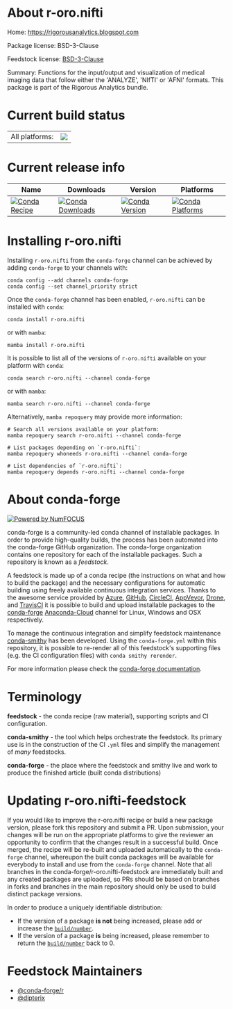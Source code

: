 About r-oro.nifti
=================

Home: https://rigorousanalytics.blogspot.com

Package license: BSD-3-Clause

Feedstock license: [BSD-3-Clause](https://github.com/conda-forge/r-oro.nifti-feedstock/blob/main/LICENSE.txt)

Summary: Functions for the input/output and visualization of medical imaging data that follow
either the 'ANALYZE', 'NIfTI' or 'AFNI' formats.  This package is part of the Rigorous
Analytics bundle.


Current build status
====================


<table><tr><td>All platforms:</td>
    <td>
      <a href="https://dev.azure.com/conda-forge/feedstock-builds/_build/latest?definitionId=17818&branchName=main">
        <img src="https://dev.azure.com/conda-forge/feedstock-builds/_apis/build/status/r-oro.nifti-feedstock?branchName=main">
      </a>
    </td>
  </tr>
</table>

Current release info
====================

| Name | Downloads | Version | Platforms |
| --- | --- | --- | --- |
| [![Conda Recipe](https://img.shields.io/badge/recipe-r--oro.nifti-green.svg)](https://anaconda.org/conda-forge/r-oro.nifti) | [![Conda Downloads](https://img.shields.io/conda/dn/conda-forge/r-oro.nifti.svg)](https://anaconda.org/conda-forge/r-oro.nifti) | [![Conda Version](https://img.shields.io/conda/vn/conda-forge/r-oro.nifti.svg)](https://anaconda.org/conda-forge/r-oro.nifti) | [![Conda Platforms](https://img.shields.io/conda/pn/conda-forge/r-oro.nifti.svg)](https://anaconda.org/conda-forge/r-oro.nifti) |

Installing r-oro.nifti
======================

Installing `r-oro.nifti` from the `conda-forge` channel can be achieved by adding `conda-forge` to your channels with:

```
conda config --add channels conda-forge
conda config --set channel_priority strict
```

Once the `conda-forge` channel has been enabled, `r-oro.nifti` can be installed with `conda`:

```
conda install r-oro.nifti
```

or with `mamba`:

```
mamba install r-oro.nifti
```

It is possible to list all of the versions of `r-oro.nifti` available on your platform with `conda`:

```
conda search r-oro.nifti --channel conda-forge
```

or with `mamba`:

```
mamba search r-oro.nifti --channel conda-forge
```

Alternatively, `mamba repoquery` may provide more information:

```
# Search all versions available on your platform:
mamba repoquery search r-oro.nifti --channel conda-forge

# List packages depending on `r-oro.nifti`:
mamba repoquery whoneeds r-oro.nifti --channel conda-forge

# List dependencies of `r-oro.nifti`:
mamba repoquery depends r-oro.nifti --channel conda-forge
```


About conda-forge
=================

[![Powered by
NumFOCUS](https://img.shields.io/badge/powered%20by-NumFOCUS-orange.svg?style=flat&colorA=E1523D&colorB=007D8A)](https://numfocus.org)

conda-forge is a community-led conda channel of installable packages.
In order to provide high-quality builds, the process has been automated into the
conda-forge GitHub organization. The conda-forge organization contains one repository
for each of the installable packages. Such a repository is known as a *feedstock*.

A feedstock is made up of a conda recipe (the instructions on what and how to build
the package) and the necessary configurations for automatic building using freely
available continuous integration services. Thanks to the awesome service provided by
[Azure](https://azure.microsoft.com/en-us/services/devops/), [GitHub](https://github.com/),
[CircleCI](https://circleci.com/), [AppVeyor](https://www.appveyor.com/),
[Drone](https://cloud.drone.io/welcome), and [TravisCI](https://travis-ci.com/)
it is possible to build and upload installable packages to the
[conda-forge](https://anaconda.org/conda-forge) [Anaconda-Cloud](https://anaconda.org/)
channel for Linux, Windows and OSX respectively.

To manage the continuous integration and simplify feedstock maintenance
[conda-smithy](https://github.com/conda-forge/conda-smithy) has been developed.
Using the ``conda-forge.yml`` within this repository, it is possible to re-render all of
this feedstock's supporting files (e.g. the CI configuration files) with ``conda smithy rerender``.

For more information please check the [conda-forge documentation](https://conda-forge.org/docs/).

Terminology
===========

**feedstock** - the conda recipe (raw material), supporting scripts and CI configuration.

**conda-smithy** - the tool which helps orchestrate the feedstock.
                   Its primary use is in the construction of the CI ``.yml`` files
                   and simplify the management of *many* feedstocks.

**conda-forge** - the place where the feedstock and smithy live and work to
                  produce the finished article (built conda distributions)


Updating r-oro.nifti-feedstock
==============================

If you would like to improve the r-oro.nifti recipe or build a new
package version, please fork this repository and submit a PR. Upon submission,
your changes will be run on the appropriate platforms to give the reviewer an
opportunity to confirm that the changes result in a successful build. Once
merged, the recipe will be re-built and uploaded automatically to the
`conda-forge` channel, whereupon the built conda packages will be available for
everybody to install and use from the `conda-forge` channel.
Note that all branches in the conda-forge/r-oro.nifti-feedstock are
immediately built and any created packages are uploaded, so PRs should be based
on branches in forks and branches in the main repository should only be used to
build distinct package versions.

In order to produce a uniquely identifiable distribution:
 * If the version of a package **is not** being increased, please add or increase
   the [``build/number``](https://docs.conda.io/projects/conda-build/en/latest/resources/define-metadata.html#build-number-and-string).
 * If the version of a package **is** being increased, please remember to return
   the [``build/number``](https://docs.conda.io/projects/conda-build/en/latest/resources/define-metadata.html#build-number-and-string)
   back to 0.

Feedstock Maintainers
=====================

* [@conda-forge/r](https://github.com/conda-forge/r/)
* [@dipterix](https://github.com/dipterix/)

